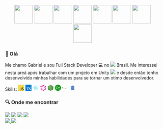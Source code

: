 <div align="center">
        <img src="https://cultofthepartyparrot.com/parrots/hd/moonwalkingparrot.gif" width="60" height="60"/>
        <img src="https://cultofthepartyparrot.com/parrots/hd/stableparrot.gif" width="60" height="60"/>
        <img src="https://cultofthepartyparrot.com/parrots/hd/meldparrot.gif" width="60" height="60"/>
        <img src="https://cultofthepartyparrot.com/parrots/hd/laptop_parrot.gif" width="60" height="60"/>
        <img src="https://cultofthepartyparrot.com/parrots/hd/dealwithitnowparrot.gif" width="60" height="60"/>
        <img src="https://cultofthepartyparrot.com/parrots/hd/60fpsparrot.gif" width="60" height="60"/>
        <img src="https://cultofthepartyparrot.com/parrots/hd/githubparrot.gif" width="60" height="60"/>
        <img src="https://cultofthepartyparrot.com/parrots/hd/rythmicalparrot.gif" width="60" height="60" />
</div>


### 👋 Olá

Me chamo Gabriel e sou Full Stack Developer 💻 no <img src="https://cultofthepartyparrot.com/parrots/hd/brazilianfanparrot.gif" width="25"/> Brasil. Me interessei nesta areá após trabalhar com um projeto em Unity <img src="https://seeklogo.com/images/U/unity-logo-988A22E703-seeklogo.com.png" width="16"/> e desde então tenho desenvolvido minhas habilidades para se tornar um otimo desenvolvedor.

Skills: 
<code><img height="20" alt="javascript" src="https://raw.githubusercontent.com/github/explore/80688e429a7d4ef2fca1e82350fe8e3517d3494d/topics/javascript/javascript.png"></code>
<code><img height="20" alt="typescript" src="https://raw.githubusercontent.com/github/explore/80688e429a7d4ef2fca1e82350fe8e3517d3494d/topics/typescript/typescript.png"></code>
<code><img height="20" alt="react" src="https://raw.githubusercontent.com/github/explore/80688e429a7d4ef2fca1e82350fe8e3517d3494d/topics/react/react.png"></code>
<code><img height="20" alt="graphql" src="https://raw.githubusercontent.com/github/explore/5c058a388828bb5fde0bcafd4bc867b5bb3f26f3/topics/graphql/graphql.png"></code>
<code><img height="20" alt="nodejs" src="https://raw.githubusercontent.com/github/explore/80688e429a7d4ef2fca1e82350fe8e3517d3494d/topics/nodejs/nodejs.png"></code>
<code><img height="20" alt="nodejs" src="https://raw.githubusercontent.com/github/explore/80688e429a7d4ef2fca1e82350fe8e3517d3494d/topics/csharp/csharp.png"></code>
<code><img height="20" alt="nodejs" src="https://raw.githubusercontent.com/github/explore/80688e429a7d4ef2fca1e82350fe8e3517d3494d/topics/mongodb/mongodb.png"></code>
<code><img height="20" alt="nodejs" src="https://raw.githubusercontent.com/github/explore/80688e429a7d4ef2fca1e82350fe8e3517d3494d/topics/sql/sql.png"></code>

<h3> 🔍 Onde me encontrar </h3>
<div>
<a href="https://instagram.com/zdog__" target="_blank"><img src="https://img.shields.io/badge/-Instagram-%23E4405F?style=for-the-badge&logo=instagram&logoColor=white" target="_blank"></a>
<a href="https://www.twitch.tv/zdog__" target="_blank"><img src="https://img.shields.io/badge/Twitch-9146FF?style=for-the-badge&logo=twitch&logoColor=white" target="_blank"></a>
<a href = "mailto:contato@gabrieltelessantos48@gmail.com"><img src="https://img.shields.io/badge/Gmail-D14836?style=for-the-badge&logo=gmail&logoColor=white" target="_blank"></a>
<a href="https://www.linkedin.com/in/gabriel-teles-76a486161" target="_blank"><img src="https://img.shields.io/badge/-LinkedIn-%230077B5?style=for-the-badge&logo=linkedin&logoColor=white" target="_blank"></a>   
</div>


<div>
<a href="https://github.com/zdog10127">
<img height="180em" src="https://github-readme-stats.vercel.app/api/top-langs/?username=zdog10127&layout=compact&langs_count=7&theme=dracula"/>
<img height="180em" src="https://github-readme-stats.vercel.app/api?username=zdog10127&show_icons=true&theme=dracula&include_all_commits=true&count_private=true"/>
</div>
